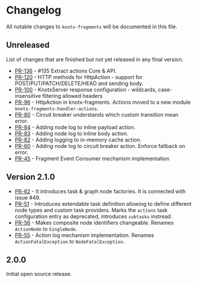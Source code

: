 # Changelog
All notable changes to `knotx-fragments` will be documented in this file.

## Unreleased
List of changes that are finished but not yet released in any final version.
- [PR-136](https://github.com/Knotx/knotx-fragments/pull/136) - #135 Extract actions Core & API.
- [PR-120](https://github.com/Knotx/knotx-fragments/pull/120) - HTTP methods for HttpAction - support for POST/PUT/PATCH/DELETE/HEAD and sending body.
- [PR-100](https://github.com/Knotx/knotx-fragments/pull/100) - KnotxServer response configuration - wildcards, case-insensitive filtering allowed headers
- [PR-96](https://github.com/Knotx/knotx-fragments/pull/96) - HttpAction in knotx-fragments. Actions moved to a new module `knotx-fragments-handler-actions`.
- [PR-80](https://github.com/Knotx/knotx-fragments/pull/80) - Circuit breaker understands which custom transition mean error.
- [PR-84](https://github.com/Knotx/knotx-fragments/pull/84) - Adding node log to inline payload action.
- [PR-83](https://github.com/Knotx/knotx-fragments/pull/83) - Adding node log to inline body action.
- [PR-82](https://github.com/Knotx/knotx-fragments/pull/82) - Adding logging to in-memory cache action.
- [PR-60](https://github.com/Knotx/knotx-fragments/pull/60) - Adding node log to circuit breaker action. Enforce fallback on error.
- [PR-45](https://github.com/Knotx/knotx-fragments/pull/46) - Fragment Event Consumer mechanism implementation

## Version 2.1.0
- [PR-62](https://github.com/Knotx/knotx-fragments/pull/62) - It introduces task & graph node factories. It is connected with issue #49.
- [PR-51](https://github.com/Knotx/knotx-fragments/pull/51) - Introduces extendable task definition allowing to define different node types and custom task providers. Marks the `actions` task configuration entry as deprecated, introduces `subtasks` instread.
- [PR-56](https://github.com/Knotx/knotx-fragments/pull/56) - Makes composite node identifiers changeable. Renames `ActionNode` to `SingleNode`. 
- [PR-55](https://github.com/Knotx/knotx-fragments/pull/55) - Action log mechanism implementation. Renames `ActionFatalException` to `NodeFatalException`.

## 2.0.0
Initial open source release.
